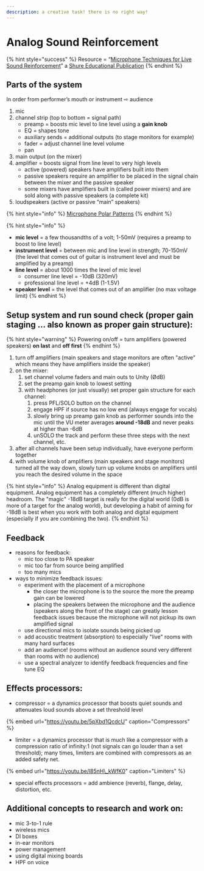 ```yaml
---
description: a creative task! there is no right way!
---
```


# Analog Sound Reinforcement

{% hint style="success" %}
Resource = “[Microphone Techniques for Live Sound Reinforcement](https://baylor.box.com/shared/static/g1rxbu1vysmfx2u530gwjdc9rhoyjrij.pdf)” a [Shure Educational Publication](https://www.shure.com/en-US/support/educational)
{% endhint %}

## **Parts of the system** 

In order from performer’s mouth or instrument ⇨ audience

1. mic
2. channel strip \(top to bottom = signal path\)
   * preamp = boosts mic level to line level using a **gain knob**
   * EQ = shapes tone 
   * auxiliary sends = additional outputs \(to stage monitors for example\)
   * fader = adjust channel line level volume
   * pan
3. main output \(on the mixer\)
4. amplifier = boosts signal from line level to very high levels
   * active \(powered\) speakers have amplifiers built into them
   * passive speakers require an amplifier to be placed in the signal chain between the mixer and the passive speaker
   * some mixers have amplifiers built in \(called power mixers\) and are sold along with passive speakers \(a complete kit\)
5. loudspeakers \(active or passive “main” speakers\)

{% hint style="info" %}
[Microphone Polar Patterns](https://en.wikipedia.org/wiki/Microphone#Polar_patterns)
{% endhint %}

{% hint style="info" %}
* **mic level** = a few thousandths of a volt; 1-50mV \(requires a preamp to boost to line level\)
* **instrument level** = between mic and line level in strength; 70-150mV \(the level that comes out of guitar is instrument level and must be amplified by a preamp\)
* **line level** = about 1000 times the level of mic level
  * consumer line level = -10dB \(320mV\)
  * professional line level = +4dB \(1-1.5V\)
* **speaker level** = the level that comes out of an amplifier \(no max voltage limit\)
{% endhint %}

## **Setup system and run sound check \(proper gain staging … also known as proper gain structure\):**

{% hint style="warning" %}
Powering on/off = turn amplifiers \(powered speakers\) **on last** and **off first**
{% endhint %}

1. turn off amplifiers \(main speakers and stage monitors are often "active" which means they have amplifiers inside the speaker\)
2. on the mixer:
   1. set channel volume faders and main outs to Unity \(ØdB\)
   2. set the preamp gain knob to lowest setting
   3. with headphones \(or just visually\) set proper gain structure for each channel:
      1. press PFL/SOLO button on the channel
      2. engage HPF if source has no low end \(always engage for vocals\)
      3. slowly bring up preamp gain knob as performer sounds into the mic until the VU meter averages **around -18dB** and never peaks at higher than -6dB
      4. unSOLO the track and perform these three steps with the next channel, etc.
3. after all channels have been setup individually, have everyone perform together
4. with volume knob of amplifiers \(main speakers and stage monitors\) turned all the way down, slowly turn up volume knobs on amplifiers until you reach the desired volume in the space

{% hint style="info" %}
Analog equipment is different than digital equipment. Analog equipment has a completely different \(much higher\) headroom. The "magic" -18dB target is really for the digital world \(0dB is more of a target for the analog world\), but developing a habit of aiming for -18dB is best when you work with both analog and digital equipment \(especially if you are combining the two\).
{% endhint %}

## Feedback

* reasons for feedback:
  * mic too close to PA speaker
  * mic too far from source being amplified
  * too many mics
* ways to minimize feedback issues:
  * experiment with the placement of a microphone
    * the closer the microphone is to the source the more the preamp gain can be lowered
    * placing the speakers between the microphone and the audience \(speakers along the front of the stage\) can greatly lesson feedback issues because the microphone will not pickup its own amplified signal
  * use directional mics to isolate sounds being picked up
  * add acoustic treatment \(absorption\) to especially "live" rooms with many hard surfaces
  * add an audience! \(rooms without an audience sound very different than rooms with no audience\)
  * use a spectral analyzer to identify feedback frequencies and fine tune EQ

## **Effects processors:**

* compressor = a dynamics processor that boosts quiet sounds and attenuates loud sounds above a set threshold level

{% embed url="https://youtu.be/5pXbd1QcdcU" caption="Compressors" %}

* limiter = a dynamics processor that is much like a compressor with a compression ratio of infinity:1 \(not signals can go louder than a set threshold\); many times, limiters are combined with compressors as an added safety net.

{% embed url="https://youtu.be/l85nH\_kWfK0" caption="Limiters" %}

* special effects processors = add ambience \(reverb\), flange, delay, distortion, etc.

## **Additional concepts to research and work on:** 

* mic 3-to-1 rule
* wireless mics
* DI boxes
* in-ear monitors
* power management
* using digital mixing boards
* HPF on voice

